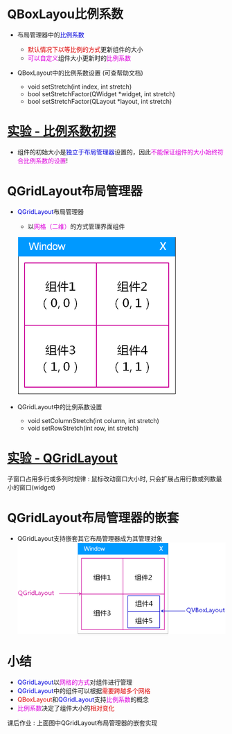 # QBoxLayou比例系数
- 布局管理器中的<font color=#00d>比例系数</font>
    - <font color=#d00>默认情况下以等比例的方式</font>更新组件的大小
    - <font color=#d0d>可以自定义</font>组件大小更新时的<font color=#d0d>比例系数</font>

- QBoxLayout中的比例系数设置 (可查帮助文档)
    - void setStretch(int index, int stretch)
    - bool setStretchFactor(QWidget *widget, int stretch)
    - bool setStretchFactor(QLayout *layout, int stretch)

# [<u>实验 - 比例系数初探</u>](code/023_Layout_manager_2)

- 组件的初始大小是<font color=#00d>独立于布局管理器</font>设置的，因此<font color=#d0d>不能保证组件的大小始终符合比例系数的设置</font>!

# QGridLayout布局管理器
- <font color=#00d>QGridLayout</font>布局管理器
    - 以<font color=#d0d>网格（二维）</font>的方式管理界面组件

    ![](_v_images_023/1.png)

- QGridLayout中的比例系数设置
    - void setColumnStretch(int column, int stretch)
    - void setRowStretch(int row, int stretch)

# [<u>实验 - QGridLayout</u>](code/023_Layout_manager_2)
子窗口占用多行或多列时规律 : 鼠标改动窗口大小时, 只会扩展占用行数或列数最小的窗口(widget)

# QGridLayout布局管理器的嵌套
- QGridLayout支持嵌套其它布局管理器成为其管理对象
![](_v_images_023/2.png)

# 小结
- <font color=#00d>QGridLayout</font>以<font color=#d0d>网格的方式</font>对组件进行管理
- <font color=#00d>QGridLayout</font>中的组件可以根据<font color=#d00>需要跨越多个网格</font>
- <font color=#d00>QBoxLayout</font>和<font color=#00d>QGridLayout</font>支持<font color=#d0d>比例系数</font>的概念
- <font color=#d0d>比例系数</font>决定了组件大小的<font color=#d00>相对变化</font>

课后作业 :
上面图中QGridLayout布局管理器的嵌套实现